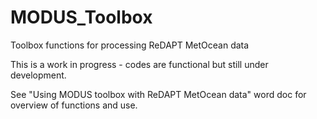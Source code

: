 # MODUS_Toolbox
Toolbox functions for processing ReDAPT MetOcean data

This is a work in progress - codes are functional but still under development.

See "Using MODUS toolbox with ReDAPT MetOcean data" word doc for overview of functions and use.

